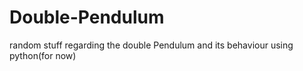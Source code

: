 # Double-Pendulum
random stuff regarding the double Pendulum and its behaviour using python(for now)

